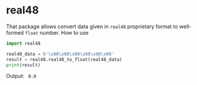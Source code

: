 # real48

That package allows convert data given in `real48` proprietary format to well-formed `float` number.
How to use
```Python
import real48

real48_data = b'\x00\x00\x00\x00\x00\x00'
result = real48.real48_to_float(real48_data)
print(result)
```

Output:
<code>
0.0
</code>